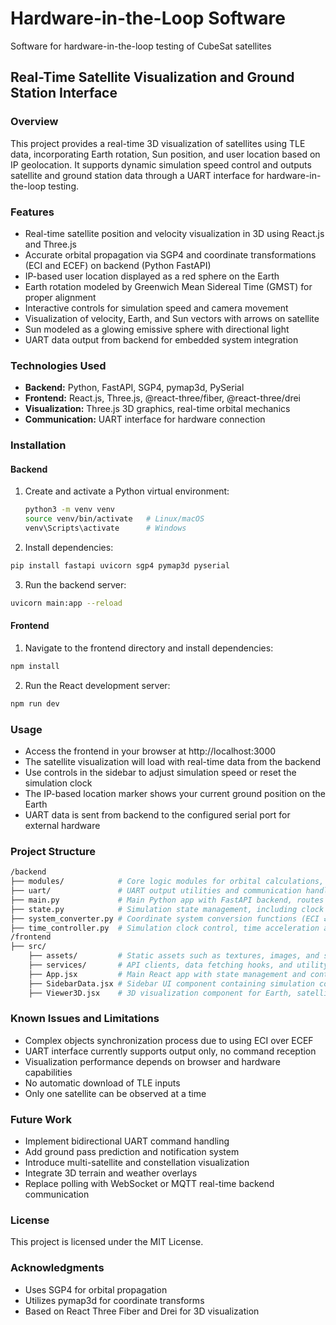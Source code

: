 # Hardware-in-the-Loop Software
Software for hardware-in-the-loop testing of CubeSat satellites
## Real-Time Satellite Visualization and Ground Station Interface
### Overview
This project provides a real-time 3D visualization of satellites using TLE data, incorporating Earth rotation, Sun position, and user location based on IP geolocation. It supports dynamic simulation speed control and outputs satellite and ground station data through a UART interface for hardware-in-the-loop testing.
### Features
- Real-time satellite position and velocity visualization in 3D using React.js and Three.js  
- Accurate orbital propagation via SGP4 and coordinate transformations (ECI and ECEF) on backend (Python FastAPI)  
- IP-based user location displayed as a red sphere on the Earth  
- Earth rotation modeled by Greenwich Mean Sidereal Time (GMST) for proper alignment  
- Interactive controls for simulation speed and camera movement  
- Visualization of velocity, Earth, and Sun vectors with arrows on satellite  
- Sun modeled as a glowing emissive sphere with directional light  
- UART data output from backend for embedded system integration  
### Technologies Used
- **Backend:** Python, FastAPI, SGP4, pymap3d, PySerial  
- **Frontend:** React.js, Three.js, @react-three/fiber, @react-three/drei  
- **Visualization:** Three.js 3D graphics, real-time orbital mechanics  
- **Communication:** UART interface for hardware connection  
### Installation
#### Backend
1. Create and activate a Python virtual environment:
   ```bash
   python3 -m venv venv
   source venv/bin/activate   # Linux/macOS
   venv\Scripts\activate      # Windows
2. Install dependencies:
```bash
pip install fastapi uvicorn sgp4 pymap3d pyserial
```
3. Run the backend server:
```bash
uvicorn main:app --reload
```
#### Frontend
1. Navigate to the frontend directory and install dependencies:
```bash
npm install
```
2. Run the React development server:
```bash
npm run dev
```
### Usage
- Access the frontend in your browser at http://localhost:3000
- The satellite visualization will load with real-time data from the backend
- Use controls in the sidebar to adjust simulation speed or reset the simulation clock
- The IP-based location marker shows your current ground position on the Earth
- UART data is sent from backend to the configured serial port for external hardware
### Project Structure
```bash
/backend
├── modules/            # Core logic modules for orbital calculations, coordinate conversions, and simulation
├── uart/               # UART output utilities and communication handlers
├── main.py             # Main Python app with FastAPI backend, routes and API endpoints
├── state.py            # Simulation state management, including clock and satellite state handling
├── system_converter.py # Coordinate system conversion functions (ECI ⇄ ECEF, geodetic, etc.)
├── time_controller.py  # Simulation clock control, time acceleration and synchronization logic
/frontend
├── src/
    ├── assets/         # Static assets such as textures, images, and shaders
    ├── services/       # API clients, data fetching hooks, and utility functions for frontend
    ├── App.jsx         # Main React app with state management and controls
    ├── SidebarData.jsx # Sidebar UI component containing simulation controls and settings
    ├── Viewer3D.jsx    # 3D visualization component for Earth, satellites, sun, and other elements
```
### Known Issues and Limitations
- Complex objects synchronization process due to using ECI over ECEF
- UART interface currently supports output only, no command reception
- Visualization performance depends on browser and hardware capabilities
- No automatic download of TLE inputs
- Only one satellite can be observed at a time
### Future Work
- Implement bidirectional UART command handling
- Add ground pass prediction and notification system
- Introduce multi-satellite and constellation visualization
- Integrate 3D terrain and weather overlays
- Replace polling with WebSocket or MQTT real-time backend communication
### License
This project is licensed under the MIT License.
### Acknowledgments
- Uses SGP4 for orbital propagation
- Utilizes pymap3d for coordinate transforms
- Based on React Three Fiber and Drei for 3D visualization